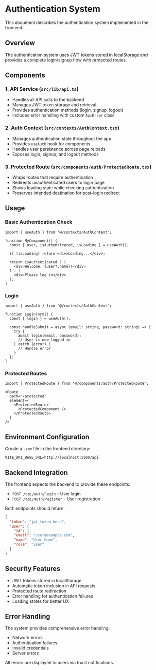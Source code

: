 # Authentication System

This document describes the authentication system implemented in the frontend.

## Overview

The authentication system uses JWT tokens stored in localStorage and provides a complete login/signup flow with protected routes.

## Components

### 1. API Service (`src/lib/api.ts`)
- Handles all API calls to the backend
- Manages JWT token storage and retrieval
- Provides authentication methods (login, signup, logout)
- Includes error handling with custom `ApiError` class

### 2. Auth Context (`src/contexts/AuthContext.tsx`)
- Manages authentication state throughout the app
- Provides `useAuth` hook for components
- Handles user persistence across page reloads
- Exposes login, signup, and logout methods

### 3. Protected Route (`src/components/auth/ProtectedRoute.tsx`)
- Wraps routes that require authentication
- Redirects unauthenticated users to login page
- Shows loading state while checking authentication
- Preserves intended destination for post-login redirect

## Usage

### Basic Authentication Check
```tsx
import { useAuth } from '@/contexts/AuthContext';

function MyComponent() {
  const { user, isAuthenticated, isLoading } = useAuth();
  
  if (isLoading) return <div>Loading...</div>;
  
  return isAuthenticated ? (
    <div>Welcome, {user?.name}!</div>
  ) : (
    <div>Please log in</div>
  );
}
```

### Login
```tsx
import { useAuth } from '@/contexts/AuthContext';

function LoginForm() {
  const { login } = useAuth();
  
  const handleSubmit = async (email: string, password: string) => {
    try {
      await login(email, password);
      // User is now logged in
    } catch (error) {
      // Handle error
    }
  };
}
```

### Protected Routes
```tsx
import { ProtectedRoute } from '@/components/auth/ProtectedRoute';

<Route 
  path="/protected" 
  element={
    <ProtectedRoute>
      <ProtectedComponent />
    </ProtectedRoute>
  } 
/>
```

## Environment Configuration

Create a `.env` file in the frontend directory:

```env
VITE_API_BASE_URL=http://localhost:5000/api
```

## Backend Integration

The frontend expects the backend to provide these endpoints:

- `POST /api/auth/login` - User login
- `POST /api/auth/register` - User registration

Both endpoints should return:
```json
{
  "token": "jwt_token_here",
  "user": {
    "id": 1,
    "email": "user@example.com",
    "name": "User Name",
    "role": "user"
  }
}
```

## Security Features

- JWT tokens stored in localStorage
- Automatic token inclusion in API requests
- Protected route redirection
- Error handling for authentication failures
- Loading states for better UX

## Error Handling

The system provides comprehensive error handling:
- Network errors
- Authentication failures
- Invalid credentials
- Server errors

All errors are displayed to users via toast notifications. 